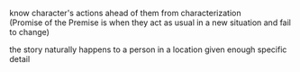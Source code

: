 know character's actions ahead of them from characterization  
(Promise of the Premise is when they act as usual in a new situation and fail to change)

the story naturally happens to a person in a location given enough specific detail
